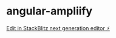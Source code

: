 # angular-ampliify

[Edit in StackBlitz next generation editor ⚡️](https://stackblitz.com/~/github.com/teobaj/angular-ampliify)